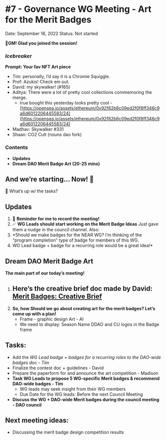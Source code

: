 # #7 - Governance WG Meeting - Art for the Merit Badges

Date: September 16, 2022
Status: Not started

🌱**GM! Glad you joined the session!** 

### *Icebreaker*

**Prompt: Your fav NFT Art piece**

- Tim: personally, I’d say it is a Chromie Squiggle.
- Prof: Azukis!  Check em out.
- David: my skywalker! (#165)
- Aditya: There were a lot of pretty cool collections commemoring the merge.
    - true bought this yesterday looks pretty cool - [https://opensea.io/assets/ethereum/0x92f82b6c09ed2f0f8ff346c9a6d6012206445583/24](https://opensea.io/assets/ethereum/0x92f82b6c09ed2f0f8ff346c9a6d6012206445583/24)
- Madhav: Skywalker #331
- Shaan: CO2 Cult (nouns dao fork)

### Contents

- **Updates**
- **Dream DAO Merit Badge Art (20-25 mins)**

## And we’re starting... Now! 🚀

<aside>
📢 What’s up w/ the tasks?

## Updates

1. 🔴 **Reminder for me to record the meeting!**
2. ✅ **WG Leads should start working on the Merit Badge Ideas**
Just gave them a nudge in the council channel. 
Also:
1. *Should we make badges for the NEAR WG? I’m thinking of the “program completion” type of badge for members of this WG.
2. WG Lead badge + badge for a recurring role would be a great idea!*
</aside>

## Dream DAO Merit Badge Art

**The main part of our today’s meeting!** 

1. **Here’s the creative brief doc made by David: [Merit Badges: Creative Brief](https://www.notion.so/Merit-Badges-Creative-Brief-d994037cd6644e23bef30dddc40f26ae?pvs=21)** 
    - 
2. **So, how Should we go about creating art for the merit badges? Let’s come up with a plan!**
    - Frame - graphic design
    Art - AI
    - We need to display:
    Season
    Name
    DDAO and CU logos
    in the Badge frame

## Tasks:

- Add the *WG Lead badge + badges for a recurring roles to the DAO-wide badges doc - Tim*
- Finalize the contest doc + guidelines - David
- Prepare the paperform for and announce the art competition - Madison
- **Task WG Leads to propose 5 WG-specific Merit badges & recommend DAO-wide badges - Tim**
    - WG leads may seek insight from their WG members
    - Due Date for the WG leads: Before the next Council Meeting
- **Discuss the WG + DAO-wide Merit badges during the council meeting - DAO council**

## **Next meeting ideas:**

- Discussing the merit badge design competition results